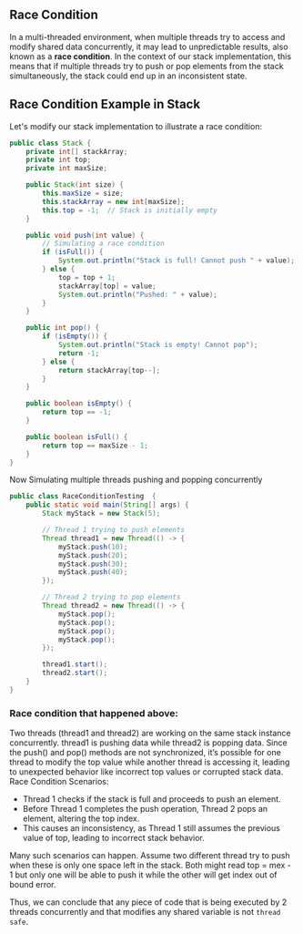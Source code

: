 ## Race Condition 

In a multi-threaded environment, when multiple threads try to access and modify shared data concurrently, it may lead to unpredictable results, also known as a **race condition**. In the context of our stack implementation, this means that if multiple threads try to push or pop elements from the stack simultaneously, the stack could end up in an inconsistent state.

## Race Condition Example in Stack

Let's modify our stack implementation to illustrate a race condition:

```java
public class Stack {
    private int[] stackArray;
    private int top;
    private int maxSize;

    public Stack(int size) {
        this.maxSize = size;
        this.stackArray = new int[maxSize];
        this.top = -1;  // Stack is initially empty
    }

    public void push(int value) {
        // Simulating a race condition
        if (isFull()) {
            System.out.println("Stack is full! Cannot push " + value);
        } else {
            top = top + 1;
            stackArray[top] = value;
            System.out.println("Pushed: " + value);
        }
    }

    public int pop() {
        if (isEmpty()) {
            System.out.println("Stack is empty! Cannot pop");
            return -1;
        } else {
            return stackArray[top--];
        }
    }

    public boolean isEmpty() {
        return top == -1;
    }

    public boolean isFull() {
        return top == maxSize - 1;
    }
}
```

Now Simulating multiple threads pushing and popping concurrently
``` java
public class RaceConditionTesting  {
    public static void main(String[] args) {
        Stack myStack = new Stack(5);

        // Thread 1 trying to push elements
        Thread thread1 = new Thread(() -> {
            myStack.push(10);
            myStack.push(20);
            myStack.push(30);
            myStack.push(40);
        });

        // Thread 2 trying to pop elements
        Thread thread2 = new Thread(() -> {
            myStack.pop();
            myStack.pop();
            myStack.pop();
            myStack.pop();
        });

        thread1.start();
        thread2.start();
    }
}
```

### Race condition that happened above:

Two threads (thread1 and thread2) are working on the same stack instance concurrently. thread1 is pushing data while thread2 is popping data.
Since the push() and pop() methods are not synchronized, it’s possible for one thread to modify the top value while another thread is accessing it, leading to unexpected behavior like incorrect top values or corrupted stack data.
Race Condition Scenarios:
- Thread 1 checks if the stack is full and proceeds to push an element.
- Before Thread 1 completes the push operation, Thread 2 pops an element, altering the top index.
- This causes an inconsistency, as Thread 1 still assumes the previous value of top, leading to incorrect stack behavior.

Many such scenarios can happen. Assume two different thread try to push when these is only one space left in the stack. Both might read top = mex - 1 but only one will be able to push it while the other will get index out of bound error.


Thus, we can conclude that any piece of code that is being executed by 2 threads concurrently and that modifies any shared variable is not `thread safe`. 
